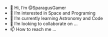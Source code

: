 - 👋 Hi, I’m @SparagusGamer
- 👀 I’m interested in Space and Programing
- 🌱 I’m currently learning Astronomy and Code
- 💞️ I’m looking to collaborate on ...
- 📫 How to reach me ...

<!---
SparagusGamer/SparagusGamer is a ✨ special ✨ repository because its `README.md` (this file) appears on your GitHub profile.
You can click the Preview link to take a look at your changes.
--->
